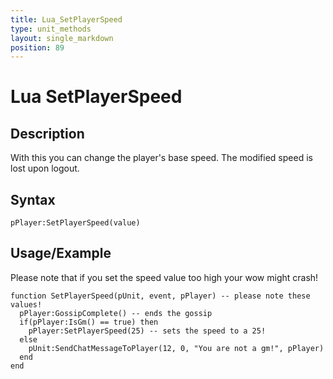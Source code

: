 ```yaml
---
title: Lua_SetPlayerSpeed
type: unit_methods
layout: single_markdown
position: 89
---
```


# Lua SetPlayerSpeed

## Description

With this you can change the player's base speed. The modified speed is lost upon logout.

## Syntax

```
pPlayer:SetPlayerSpeed(value)
```

## Usage/Example

Please note that if you set the speed value too high your wow might crash!

```
function SetPlayerSpeed(pUnit, event, pPlayer) -- please note these values!
  pPlayer:GossipComplete() -- ends the gossip
  if(pPlayer:IsGm() == true) then 
    pPlayer:SetPlayerSpeed(25) -- sets the speed to a 25!
  else
    pUnit:SendChatMessageToPlayer(12, 0, "You are not a gm!", pPlayer)
  end
end
```
